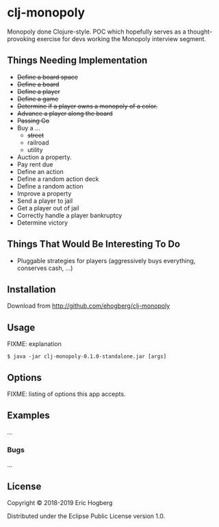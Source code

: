 # clj-monopoly

Monopoly done Clojure-style.  POC which hopefully serves as a thought-provoking exercise for devs working the Monopoly interview segment.

## Things Needing Implementation

- ~~Define a board space~~
- ~~Define a board~~
- ~~Define a player~~
- ~~Define a game~~
- ~~Determine if a player owns a monopoly of a color.~~
- ~~Advance a player along the board~~
- ~~Passing Go~~
- Buy a ...
  - ~~street~~
  - railroad
  - utility
- Auction a property.
- Pay rent due
- Define an action
- Define a random action deck
- Define a random action
- Improve a property
- Send a player to jail
- Get a player out of jail
- Correctly handle a player bankruptcy
- Determine victory


## Things That Would Be Interesting To Do

- Pluggable strategies for players (aggressively buys everything,
  conserves cash, ...)

## Installation


Download from http://github.com/ehogberg/clj-monopoly


## Usage

FIXME: explanation

    $ java -jar clj-monopoly-0.1.0-standalone.jar [args]

## Options

FIXME: listing of options this app accepts.

## Examples

...

### Bugs

...


## License

Copyright © 2018-2019 Eric Hogberg

Distributed under the Eclipse Public License version 1.0.
